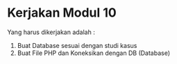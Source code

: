 # Kerjakan Modul 10
 Yang harus dikerjakan adalah :
 1. Buat Database sesuai dengan studi kasus
 2. Buat File PHP dan Koneksikan dengan DB (Database)